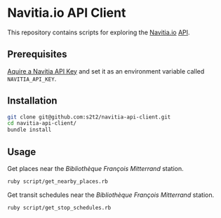 # Navitia.io API Client

This repository contains scripts for exploring the [Navitia.io](http://www.navitia.io/) [API](http://doc.navitia.io/).

## Prerequisites

[Aquire a Navitia API Key](http://navitia.io/register/) and set it as an environment variable called `NAVITIA_API_KEY`.

## Installation

```` sh
git clone git@github.com:s2t2/navitia-api-client.git
cd navitia-api-client/
bundle install
````

## Usage

Get places near the *Bibliothèque François Mitterrand* station.

```` sh
ruby script/get_nearby_places.rb
````

Get transit schedules near the *Bibliothèque François Mitterrand* station.

```` sh
ruby script/get_stop_schedules.rb
````
